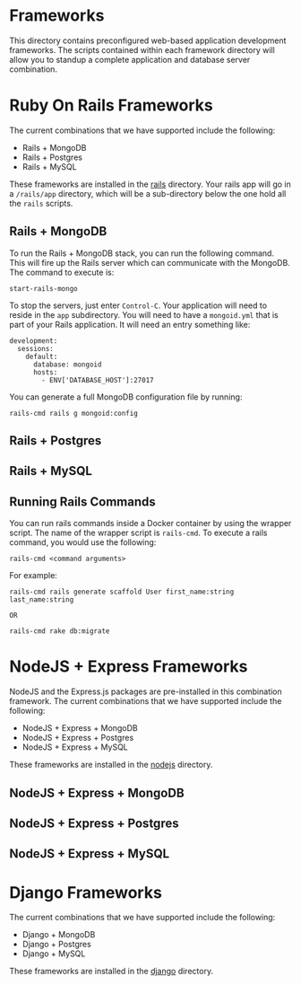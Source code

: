 # Frameworks

This directory contains preconfigured web-based application development
frameworks. The scripts contained within each framework directory
will allow you to standup a complete application and database
server combination.

# Ruby On Rails Frameworks

The current combinations that we have supported include the following:

* Rails + MongoDB
* Rails + Postgres
* Rails + MySQL

These frameworks are installed in the [rails](/rails) directory. Your
rails app will go in a `/rails/app` directory, which will be a sub-directory
below the one hold all the `rails` scripts.

## Rails + MongoDB

To run the Rails + MongoDB stack, you can run the following command. This
will fire up the Rails server which can communicate with the MongoDB.
The command to execute is:
```
start-rails-mongo
```
To stop the servers, just enter `Control-C`.  Your application will need
to reside in the `app` subdirectory. You will need to have a `mongoid.yml`
that is part of your Rails application. It will need an entry something like:
```
development:
  sessions:
    default:
      database: mongoid
      hosts:
        - ENV['DATABASE_HOST']:27017
```
You can generate a full MongoDB configuration file by running:
```
rails-cmd rails g mongoid:config
```

## Rails + Postgres

## Rails + MySQL

## Running Rails Commands

You can run rails commands inside a Docker container by using the wrapper
script.  The name of the wrapper script is `rails-cmd`. To execute a
rails command, you would use the following:
```
rails-cmd <command arguments>
```
For example:
```
rails-cmd rails generate scaffold User first_name:string last_name:string

OR

rails-cmd rake db:migrate
```

# NodeJS + Express Frameworks

NodeJS and the Express.js packages are pre-installed in this combination
framework. The current combinations that we have supported include the following:

* NodeJS + Express + MongoDB
* NodeJS + Express + Postgres
* NodeJS + Express + MySQL

These frameworks are installed in the [nodejs](/nodejs) directory.

## NodeJS + Express + MongoDB

## NodeJS + Express + Postgres

## NodeJS + Express + MySQL

# Django Frameworks

The current combinations that we have supported include the following:

* Django + MongoDB
* Django + Postgres
* Django + MySQL

These frameworks are installed in the [django](/django) directory.

